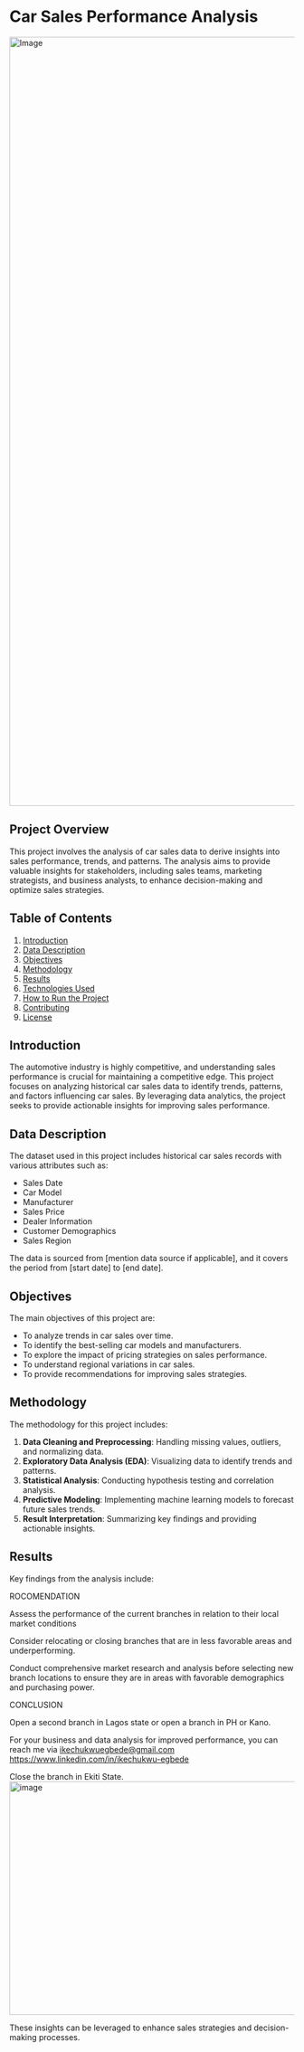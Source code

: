 # Car Sales Performance Analysis


<img width="2048" height="1360" alt="Image" src="https://github.com/user-attachments/assets/8baf9c6a-6aed-4b4d-abd7-8df76ce63ca3" />


## Project Overview

This project involves the analysis of car sales data to derive insights into sales performance, trends, and patterns. The analysis aims to provide valuable insights for stakeholders, including sales teams, marketing strategists, and business analysts, to enhance decision-making and optimize sales strategies.

## Table of Contents

1. [Introduction](#introduction)
2. [Data Description](#data-description)
3. [Objectives](#objectives)
4. [Methodology](#methodology)
5. [Results](#results)
6. [Technologies Used](#technologies-used)
7. [How to Run the Project](#how-to-run-the-project)
8. [Contributing](#contributing)
9. [License](#license)

## Introduction

The automotive industry is highly competitive, and understanding sales performance is crucial for maintaining a competitive edge. This project focuses on analyzing historical car sales data to identify trends, patterns, and factors influencing car sales. By leveraging data analytics, the project seeks to provide actionable insights for improving sales performance.

## Data Description

The dataset used in this project includes historical car sales records with various attributes such as:

- Sales Date
- Car Model
- Manufacturer
- Sales Price
- Dealer Information
- Customer Demographics
- Sales Region

The data is sourced from [mention data source if applicable], and it covers the period from [start date] to [end date].

## Objectives

The main objectives of this project are:

- To analyze trends in car sales over time.
- To identify the best-selling car models and manufacturers.
- To explore the impact of pricing strategies on sales performance.
- To understand regional variations in car sales.
- To provide recommendations for improving sales strategies.

## Methodology

The methodology for this project includes:

1. **Data Cleaning and Preprocessing**: Handling missing values, outliers, and normalizing data.
2. **Exploratory Data Analysis (EDA)**: Visualizing data to identify trends and patterns.
3. **Statistical Analysis**: Conducting hypothesis testing and correlation analysis.
4. **Predictive Modeling**: Implementing machine learning models to forecast future sales trends.
5. **Result Interpretation**: Summarizing key findings and providing actionable insights.

## Results

Key findings from the analysis include:

ROCOMENDATION

 Assess the performance of the current branches in relation to their local market conditions

  Consider relocating or closing branches that are in less favorable areas and underperforming.

  Conduct comprehensive market research and analysis before selecting new branch locations to ensure they are in areas with favorable demographics and purchasing power.


CONCLUSION

 Open a second branch in Lagos state or open a branch in PH or Kano.

 For your business and data analysis for improved performance, you can reach me via ikechukwuegbede@gmail.com  
 https://www.linkedin.com/in/ikechukwu-egbede

 Close the branch in Ekiti State.
<img width="1732" height="413" alt="image" src="https://github.com/user-attachments/assets/df01e36d-cca5-42cd-9210-abd4c7d00179" />


These insights can be leveraged to enhance sales strategies and decision-making processes.

